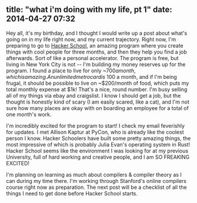 title: "what i'm doing with my life, pt 1"
date: 2014-04-27 07:32
---

Hey all, it's my birthday, and I thought I would write up a post about what's going on in my life right now, and my current trajectory. Right now, I'm preparing to go to [Hacker School](http://hackerschool.com), an amazing program where you create things with cool people for three months, and then they help you find a job afterwards. Sort of like a personal accelerator. The program is free, but living in New York City is not -- I'm building my money reserves up for the program. I found a place to live for only ~$700 a month, which is amazing. An unlimited metro card is ~$100 a month, and if I'm being frugal, it should be possible to live on ~$200/month of food, which puts my total monthly expense at $1k! That's a nice, round number. I'm busy selling all of my things via ebay and craigslist. I know I should get a job, but the thought is honestly kind of scary (I am easily scared, like a cat), and I'm not sure how many places are okay with on boarding an employee for a total of one month's work.

I'm incredibly excited for the program to start! I check my email feverishly for updates. I met Allison Kaptur at PyCon, who is already like the coolest person I know. Hacker Schoolers have built some pretty amazing things, the most impressive of which is probably Julia Evan's operating system in Rust! Hacker School seems like the environment I was looking for at my previous University, full of hard working and creative people, and I am SO FREAKING EXCITED!

I'm planning on learning as much about compilers & compiler theory as I can during my time there. I'm working through Stanford's online compilers course right now as preparation. The next post will be a checklist of all the things I need to get done before Hacker School starts.
